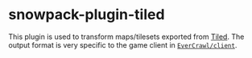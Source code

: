 # snowpack-plugin-tiled

This plugin is used to transform maps/tilesets exported from [Tiled](https://www.mapeditor.org/). The output format is very specific to the game client in [`EverCrawl/client`](https://github.com/EverCrawl/client).